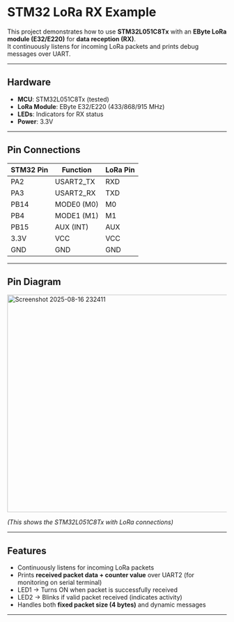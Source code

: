 #  STM32 LoRa RX Example

This project demonstrates how to use **STM32L051C8Tx** with an **EByte LoRa module (E32/E220)** for **data reception (RX)**.  
It continuously listens for incoming LoRa packets and prints debug messages over UART.

---

##  Hardware

- **MCU**: STM32L051C8Tx (tested)  
- **LoRa Module**: EByte E32/E220 (433/868/915 MHz)  
- **LEDs**: Indicators for RX status  
- **Power**: 3.3V  

---

##  Pin Connections

| STM32 Pin | Function      | LoRa Pin |
|-----------|--------------|----------|
| PA2       | USART2_TX    | RXD      |
| PA3       | USART2_RX    | TXD      |
| PB14      | MODE0 (M0)   | M0       |
| PB4       | MODE1 (M1)   | M1       |
| PB15      | AUX (INT)    | AUX      |
| 3.3V      | VCC          | VCC      |
| GND       | GND          | GND      |

---

##  Pin Diagram

<img width="543" height="498" alt="Screenshot 2025-08-16 232411" src="https://github.com/user-attachments/assets/c568c63b-c8b1-4de4-ae13-465dd1a35d12" />


*(This shows the STM32L051C8Tx with LoRa connections)*

---

## Features

- Continuously listens for incoming LoRa packets  
- Prints **received packet data + counter value** over UART2 (for monitoring on serial terminal)  
- LED1 → Turns ON when packet is successfully received  
- LED2 → Blinks if valid packet received (indicates activity)  
- Handles both **fixed packet size (4 bytes)** and dynamic messages  

---
